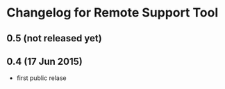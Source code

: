 Changelog for Remote Support Tool
=================================


0.5 (not released yet)
----------------------


0.4 (17 Jun 2015)
-----------------

-   first public relase
